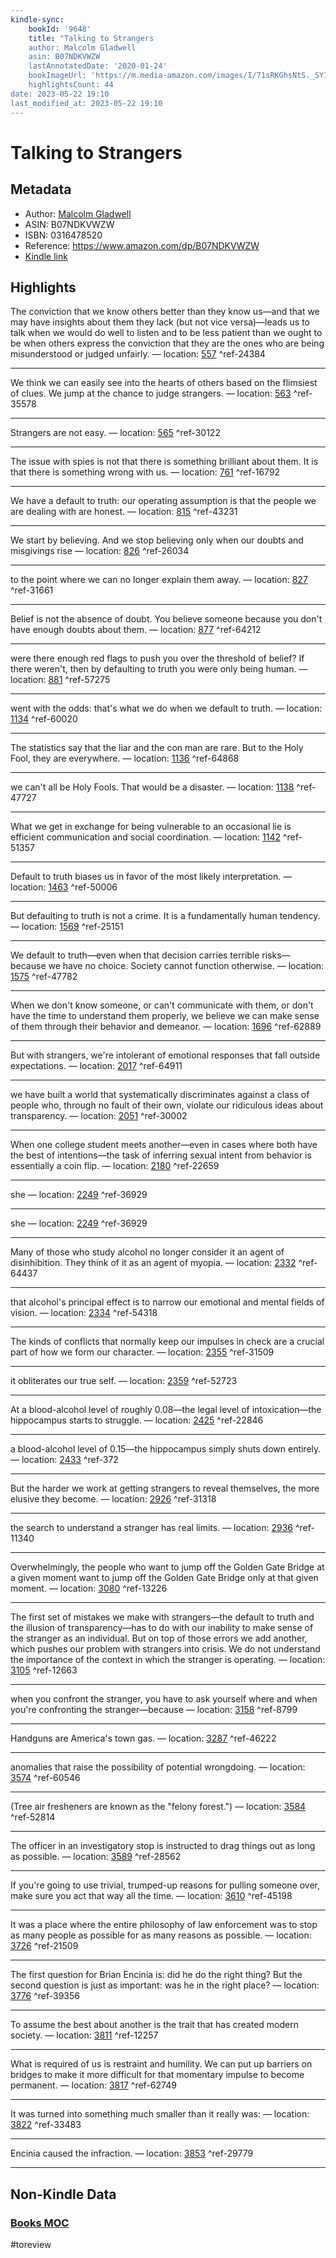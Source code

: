 ```yaml
---
kindle-sync:
    bookId: '9648'
    title: "Talking to Strangers
    author: Malcolm Gladwell
    asin: B07NDKVWZW
    lastAnnotatedDate: '2020-01-24'
    bookImageUrl: 'https://m.media-amazon.com/images/I/71sRKGhsNtS._SY160.jpg'
    highlightsCount: 44
date: 2023-05-22 19:10
last_modified_at: 2023-05-22 19:10
---
```


# Talking to Strangers

## Metadata

-   Author: [Malcolm Gladwell](https://www.amazon.comundefined)
-   ASIN: B07NDKVWZW
-   ISBN: 0316478520
-   Reference: https://www.amazon.com/dp/B07NDKVWZW
-   [Kindle link](kindle://book?action=open&asin=B07NDKVWZW)

## Highlights

The conviction that we know others better than they know us—and that we may have insights about them they lack (but not vice versa)—leads us to talk when we would do well to listen and to be less patient than we ought to be when others express the conviction that they are the ones who are being misunderstood or judged unfairly. — location: [557](kindle://book?action=open&asin=B07NDKVWZW&location=557) ^ref-24384

---

We think we can easily see into the hearts of others based on the flimsiest of clues. We jump at the chance to judge strangers. — location: [563](kindle://book?action=open&asin=B07NDKVWZW&location=563) ^ref-35578

---

Strangers are not easy. — location: [565](kindle://book?action=open&asin=B07NDKVWZW&location=565) ^ref-30122

---

The issue with spies is not that there is something brilliant about them. It is that there is something wrong with us. — location: [761](kindle://book?action=open&asin=B07NDKVWZW&location=761) ^ref-16792

---

We have a default to truth: our operating assumption is that the people we are dealing with are honest. — location: [815](kindle://book?action=open&asin=B07NDKVWZW&location=815) ^ref-43231

---

We start by believing. And we stop believing only when our doubts and misgivings rise — location: [826](kindle://book?action=open&asin=B07NDKVWZW&location=826) ^ref-26034

---

to the point where we can no longer explain them away. — location: [827](kindle://book?action=open&asin=B07NDKVWZW&location=827) ^ref-31661

---

Belief is not the absence of doubt. You believe someone because you don't have enough doubts about them. — location: [877](kindle://book?action=open&asin=B07NDKVWZW&location=877) ^ref-64212

---

were there enough red flags to push you over the threshold of belief? If there weren't, then by defaulting to truth you were only being human. — location: [881](kindle://book?action=open&asin=B07NDKVWZW&location=881) ^ref-57275

---

went with the odds: that's what we do when we default to truth. — location: [1134](kindle://book?action=open&asin=B07NDKVWZW&location=1134) ^ref-60020

---

The statistics say that the liar and the con man are rare. But to the Holy Fool, they are everywhere. — location: [1136](kindle://book?action=open&asin=B07NDKVWZW&location=1136) ^ref-64868

---

we can't all be Holy Fools. That would be a disaster. — location: [1138](kindle://book?action=open&asin=B07NDKVWZW&location=1138) ^ref-47727

---

What we get in exchange for being vulnerable to an occasional lie is efficient communication and social coordination. — location: [1142](kindle://book?action=open&asin=B07NDKVWZW&location=1142) ^ref-51357

---

Default to truth biases us in favor of the most likely interpretation. — location: [1463](kindle://book?action=open&asin=B07NDKVWZW&location=1463) ^ref-50006

---

But defaulting to truth is not a crime. It is a fundamentally human tendency. — location: [1569](kindle://book?action=open&asin=B07NDKVWZW&location=1569) ^ref-25151

---

We default to truth—even when that decision carries terrible risks—because we have no choice. Society cannot function otherwise. — location: [1575](kindle://book?action=open&asin=B07NDKVWZW&location=1575) ^ref-47782

---

When we don't know someone, or can't communicate with them, or don't have the time to understand them properly, we believe we can make sense of them through their behavior and demeanor. — location: [1696](kindle://book?action=open&asin=B07NDKVWZW&location=1696) ^ref-62889

---

But with strangers, we're intolerant of emotional responses that fall outside expectations. — location: [2017](kindle://book?action=open&asin=B07NDKVWZW&location=2017) ^ref-64911

---

we have built a world that systematically discriminates against a class of people who, through no fault of their own, violate our ridiculous ideas about transparency. — location: [2051](kindle://book?action=open&asin=B07NDKVWZW&location=2051) ^ref-30002

---

When one college student meets another—even in cases where both have the best of intentions—the task of inferring sexual intent from behavior is essentially a coin flip. — location: [2180](kindle://book?action=open&asin=B07NDKVWZW&location=2180) ^ref-22659

---

she — location: [2249](kindle://book?action=open&asin=B07NDKVWZW&location=2249) ^ref-36929

---

she — location: [2249](kindle://book?action=open&asin=B07NDKVWZW&location=2249) ^ref-36929

---

Many of those who study alcohol no longer consider it an agent of disinhibition. They think of it as an agent of myopia. — location: [2332](kindle://book?action=open&asin=B07NDKVWZW&location=2332) ^ref-64437

---

that alcohol's principal effect is to narrow our emotional and mental fields of vision. — location: [2334](kindle://book?action=open&asin=B07NDKVWZW&location=2334) ^ref-54318

---

The kinds of conflicts that normally keep our impulses in check are a crucial part of how we form our character. — location: [2355](kindle://book?action=open&asin=B07NDKVWZW&location=2355) ^ref-31509

---

it obliterates our true self. — location: [2359](kindle://book?action=open&asin=B07NDKVWZW&location=2359) ^ref-52723

---

At a blood-alcohol level of roughly 0.08—the legal level of intoxication—the hippocampus starts to struggle. — location: [2425](kindle://book?action=open&asin=B07NDKVWZW&location=2425) ^ref-22846

---

a blood-alcohol level of 0.15—the hippocampus simply shuts down entirely. — location: [2433](kindle://book?action=open&asin=B07NDKVWZW&location=2433) ^ref-372

---

But the harder we work at getting strangers to reveal themselves, the more elusive they become. — location: [2926](kindle://book?action=open&asin=B07NDKVWZW&location=2926) ^ref-31318

---

the search to understand a stranger has real limits. — location: [2936](kindle://book?action=open&asin=B07NDKVWZW&location=2936) ^ref-11340

---

Overwhelmingly, the people who want to jump off the Golden Gate Bridge at a given moment want to jump off the Golden Gate Bridge only at that given moment. — location: [3080](kindle://book?action=open&asin=B07NDKVWZW&location=3080) ^ref-13226

---

The first set of mistakes we make with strangers—the default to truth and the illusion of transparency—has to do with our inability to make sense of the stranger as an individual. But on top of those errors we add another, which pushes our problem with strangers into crisis. We do not understand the importance of the context in which the stranger is operating. — location: [3105](kindle://book?action=open&asin=B07NDKVWZW&location=3105) ^ref-12663

---

when you confront the stranger, you have to ask yourself where and when you're confronting the stranger—because — location: [3158](kindle://book?action=open&asin=B07NDKVWZW&location=3158) ^ref-8799

---

Handguns are America's town gas. — location: [3287](kindle://book?action=open&asin=B07NDKVWZW&location=3287) ^ref-46222

---

anomalies that raise the possibility of potential wrongdoing. — location: [3574](kindle://book?action=open&asin=B07NDKVWZW&location=3574) ^ref-60546

---

(Tree air fresheners are known as the "felony forest.") — location: [3584](kindle://book?action=open&asin=B07NDKVWZW&location=3584) ^ref-52814

---

The officer in an investigatory stop is instructed to drag things out as long as possible. — location: [3589](kindle://book?action=open&asin=B07NDKVWZW&location=3589) ^ref-28562

---

If you're going to use trivial, trumped-up reasons for pulling someone over, make sure you act that way all the time. — location: [3610](kindle://book?action=open&asin=B07NDKVWZW&location=3610) ^ref-45198

---

It was a place where the entire philosophy of law enforcement was to stop as many people as possible for as many reasons as possible. — location: [3726](kindle://book?action=open&asin=B07NDKVWZW&location=3726) ^ref-21509

---

The first question for Brian Encinia is: did he do the right thing? But the second question is just as important: was he in the right place? — location: [3776](kindle://book?action=open&asin=B07NDKVWZW&location=3776) ^ref-39356

---

To assume the best about another is the trait that has created modern society. — location: [3811](kindle://book?action=open&asin=B07NDKVWZW&location=3811) ^ref-12257

---

What is required of us is restraint and humility. We can put up barriers on bridges to make it more difficult for that momentary impulse to become permanent. — location: [3817](kindle://book?action=open&asin=B07NDKVWZW&location=3817) ^ref-62749

---

It was turned into something much smaller than it really was: — location: [3822](kindle://book?action=open&asin=B07NDKVWZW&location=3822) ^ref-33483

---

Encinia caused the infraction. — location: [3853](kindle://book?action=open&asin=B07NDKVWZW&location=3853) ^ref-29779

---

## Non-Kindle Data

### [Books MOC](Books%20MOC.md)

#toreview
